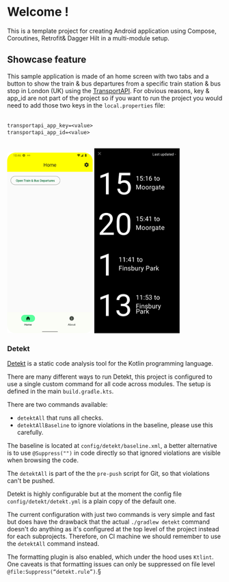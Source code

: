 # Welcome !

This is a template project for creating Android application using Compose, Coroutines, Retrofit& Dagger Hilt in a multi-module setup.

## Showcase feature
This sample application is made of an home screen with two tabs and a button to show the train & bus departures from a specific train station & bus stop in London (UK) using the [TransportAPI](https://developer.transportapi.com/). For obvious reasons, key & app_id are not part of the project so if you want to run the project you would need to add those two keys in the `local.properties` file:
```
    
transportapi_app_key=<value>
transportapi_app_id=<value>
    
```

<p float="center">
    <img src="home_base_project.png" width="200" />
    <img src="train_base_project.png" width="200" /> 
</p>

### Detekt
[Detekt](https://detekt.github.io/detekt/) is a static code analysis tool for the Kotlin programming language. 

There are many different ways to run Detekt, this project is configured to use a single custom command for all code across modules. The setup is defined in the main `build.gradle.kts`.

There are two commands available: 

- `detektAll` that runs all checks.
- `detektAllBaseline` to ignore violations in the baseline, please use this carefully. 

The baseline is located at `config/detekt/baseline.xml`, a better alternative is to use `@Suppress("")` in code directly so that ignored violations are visible when browsing the code.

The `detektAll` is part of the the `pre-push` script for Git, so that violations can't be pushed.

Detekt is highly configurable but at the moment the config file `config/detekt/detekt.yml` is a plain copy of the default one.

The current configuration with just two commands is very simple and fast but does have the drawback that the actual `./gradlew detekt` command doesn't do anything as it's configured at the top level of the project instead for each subprojects. Therefore, on CI machine we should remember to use the `detektAll` command instead.

The formatting plugin is also enabled, which under the hood uses `Ktlint`. One caveats is that formatting issues can only be suppressed on file level `@file:Suppress(“detekt.rule”)`.§